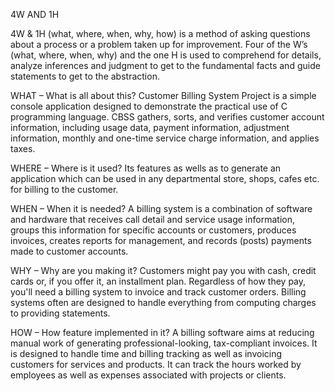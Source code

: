4W AND 1H

4W & 1H (what, where, when, why, how) is a method of asking questions about a process or a problem taken up for improvement. Four of the W’s (what, where, when, why) and the one H is used to comprehend for details, analyze inferences and judgment to get to the fundamental facts and guide statements to get to the abstraction.


WHAT – What is all about this?
Customer Billing System Project is a simple console application designed to demonstrate the practical use of C programming language. CBSS gathers, sorts, and verifies customer account information, including usage data, payment information, adjustment information, monthly and one-time service charge information, and applies taxes.

WHERE – Where is it used?
Its features as wells as to generate an application which can be used in any departmental store, shops, cafes etc. for billing to the customer.

WHEN – When it is needed?
A billing system is a combination of software and hardware that receives call detail and service usage information, groups this information for specific accounts or customers, produces invoices, creates reports for management, and records (posts) payments made to customer accounts.

WHY – Why are you making it?
Customers might pay you with cash, credit cards or, if you offer it, an installment plan. Regardless of how they pay, you'll need a billing system to invoice and track customer orders. Billing systems often are designed to handle everything from computing charges to providing statements.

HOW – How feature implemented in it?
A billing software aims at reducing manual work of generating professional-looking, tax-compliant invoices. It is designed to handle time and billing tracking as well as invoicing customers for services and products. It can track the hours worked by employees as well as expenses associated with projects or clients.
